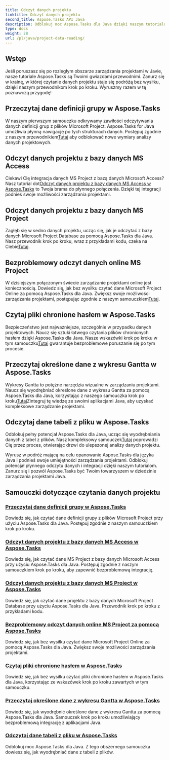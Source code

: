 ```yaml
---
title: Odczyt danych projektu
linktitle: Odczyt danych projektu
second_title: Aspose.Tasks API Java
description: Odblokuj moc Aspose.Tasks dla Java dzięki naszym tutorialom! Od czytania definicji grup po wyodrębnianie danych z wykresu Gantta — opanuj płynną integrację.
type: docs
weight: 28
url: /pl/java/project-data-reading/
---
```

## Wstęp
Jeśli poruszasz się po rozległym obszarze zarządzania projektami w Javie, nasze tutoriale Aspose.Tasks są Twoimi gwiazdami przewodnimi. Zanurz się w krainę, w której czytanie danych projektu staje się podróżą bez wysiłku, dzięki naszym przewodnikom krok po kroku. Wyruszmy razem w tę poznawczą przygodę!

## Przeczytaj dane definicji grupy w Aspose.Tasks
 W naszym pierwszym samouczku odkrywamy zawiłości odczytywania danych definicji grup z plików Microsoft Project. Aspose.Tasks for Java umożliwia płynną nawigację po tych strukturach danych. Postępuj zgodnie z naszym przewodnikiem[Tutaj](./read-group-definition/) aby odblokować nowe wymiary analizy danych projektowych.

## Odczyt danych projektu z bazy danych MS Access
 Ciekawi Cię integracja danych MS Project z bazą danych Microsoft Access? Nasz tutorial dot[Odczyt danych projektu z bazy danych MS Access w Aspose.Tasks](./read-access-database/) to Twoja brama do płynnego połączenia. Dzięki tej integracji podnieś swoje możliwości zarządzania projektami.

## Odczyt danych projektu z bazy danych MS Project
Zagłęb się w sedno danych projektu, ucząc się, jak je odczytać z bazy danych Microsoft Project Database za pomocą Aspose.Tasks dla Java. Nasz przewodnik krok po kroku, wraz z przykładami kodu, czeka na Ciebie[Tutaj](./read-project-database/).

## Bezproblemowy odczyt danych online MS Project
 W dzisiejszym połączonym świecie zarządzanie projektami online jest koniecznością. Dowiedz się, jak bez wysiłku czytać dane Microsoft Project Online za pomocą Aspose.Tasks dla Java. Zwiększ swoje możliwości zarządzania projektami, postępując zgodnie z naszym samouczkiem[Tutaj](./read-project-online/).

## Czytaj pliki chronione hasłem w Aspose.Tasks
 Bezpieczeństwo jest najważniejsze, szczególnie w przypadku danych projektowych. Naucz się sztuki łatwego czytania plików chronionych hasłem dzięki Aspose.Tasks dla Java. Nasze wskazówki krok po kroku w tym samouczku[Tutaj](./read-password-protected/) gwarantuje bezproblemowe poruszanie się po tym procesie.

## Przeczytaj określone dane z wykresu Gantta w Aspose.Tasks
 Wykresy Gantta to potężne narzędzia wizualne w zarządzaniu projektami. Naucz się wyodrębniać określone dane z wykresu Gantta za pomocą Aspose.Tasks dla Java, korzystając z naszego samouczka krok po kroku[Tutaj](./read-specific-gantt-chart-data/)Zintegruj tę wiedzę ze swoimi aplikacjami Java, aby uzyskać kompleksowe zarządzanie projektami.

## Odczytaj dane tabeli z pliku w Aspose.Tasks
 Odblokuj pełny potencjał Aspose.Tasks dla Java, ucząc się wyodrębniania danych z tabel z plików. Nasz kompleksowy samouczek[Tutaj](./read-table-data/) poprowadzi Cię przez proces, otwierając drzwi do ulepszonej analizy danych projektu.

Wyrusz w podróż mającą na celu opanowanie Aspose.Tasks dla języka Java i podnieś swoje umiejętności zarządzania projektami. Odblokuj potencjał płynnego odczytu danych i integracji dzięki naszym tutorialom. Zanurz się i pozwól Aspose.Tasks być Twoim towarzyszem w dziedzinie zarządzania projektami Java.

## Samouczki dotyczące czytania danych projektu
### [Przeczytaj dane definicji grupy w Aspose.Tasks](./read-group-definition/)
Dowiedz się, jak czytać dane definicji grupy z plików Microsoft Project przy użyciu Aspose.Tasks dla Java. Postępuj zgodnie z naszym samouczkiem krok po kroku.
### [Odczyt danych projektu z bazy danych MS Access w Aspose.Tasks](./read-access-database/)
Dowiedz się, jak czytać dane MS Project z bazy danych Microsoft Access przy użyciu Aspose.Tasks dla Java. Postępuj zgodnie z naszym samouczkiem krok po kroku, aby zapewnić bezproblemową integrację.
### [Odczyt danych projektu z bazy danych MS Project w Aspose.Tasks](./read-project-database/)
Dowiedz się, jak czytać dane projektu z bazy danych Microsoft Project Database przy użyciu Aspose.Tasks dla Java. Przewodnik krok po kroku z przykładami kodu.
### [Bezproblemowy odczyt danych online MS Project za pomocą Aspose.Tasks](./read-project-online/)
Dowiedz się, jak bez wysiłku czytać dane Microsoft Project Online za pomocą Aspose.Tasks dla Java. Zwiększ swoje możliwości zarządzania projektami.
### [Czytaj pliki chronione hasłem w Aspose.Tasks](./read-password-protected/)
Dowiedz się, jak bez wysiłku czytać pliki chronione hasłem w Aspose.Tasks dla Java, korzystając ze wskazówek krok po kroku zawartych w tym samouczku.
### [Przeczytaj określone dane z wykresu Gantta w Aspose.Tasks](./read-specific-gantt-chart-data/)
Dowiedz się, jak wyodrębnić określone dane z wykresu Gantta za pomocą Aspose.Tasks dla Java. Samouczek krok po kroku umożliwiający bezproblemową integrację z aplikacjami Java.
### [Odczytaj dane tabeli z pliku w Aspose.Tasks](./read-table-data/)
Odblokuj moc Aspose.Tasks dla Java. Z tego obszernego samouczka dowiesz się, jak wyodrębniać dane z tabeli z plików.